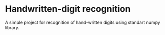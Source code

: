 # Handwritten-digit recognition
A simple project for recognition of hand-written digits using standart numpy library.
